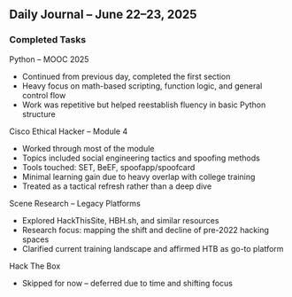 ## Daily Journal – June 22–23, 2025

### Completed Tasks

Python – MOOC 2025
* Continued from previous day, completed the first section
* Heavy focus on math-based scripting, function logic, and general control flow
* Work was repetitive but helped reestablish fluency in basic Python structure

Cisco Ethical Hacker – Module 4
* Worked through most of the module
* Topics included social engineering tactics and spoofing methods
* Tools touched: SET, BeEF, spoofapp/spoofcard
* Minimal learning gain due to heavy overlap with college training
* Treated as a tactical refresh rather than a deep dive

Scene Research – Legacy Platforms
* Explored HackThisSite, HBH.sh, and similar resources
* Research focus: mapping the shift and decline of pre-2022 hacking spaces
* Clarified current training landscape and affirmed HTB as go-to platform

Hack The Box
* Skipped for now – deferred due to time and shifting focus